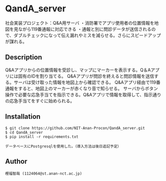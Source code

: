 # QandA_server

社会実装プロジェクト：Q&A用サーバ
・消防署でアプリ使用者の位置情報を地図を見ながら119番通報に対応できる
・通報と別に問診データが送信されるので、ダブルチェックになって伝え漏れやミスを減らせる。さらにスピードアップが謀れる。

## Description

Q&Aアプリからの位置情報を受診し、マップにマーカーを表示する。Q＆Aアプリには固有のIDを割り当てる。
Q&Aアプリが問診を終えると問診情報を送信する。サーバは受け取った情報を地図上から確認できる。
Q&Aアプリ経由で119番通報をすると、地図上のマーカーが赤くなり音で知らせる。
サーバからボタン操作で必要な応急手当てを指示できる。Q&Aアプリで情報を取得して、指示通りの応急手当てをすぐに始められる。

## Installation

    $ git clone https://github.com/NIT-Anan-Procon/QandA_server.git
    $ cd QandA_server
    $ pip install -r requirements.txt

    データベースにPostgresqlを使用した。（導入方法は後日追記予定）

## Author

    樫福智哉 (1124064@st.anan-nct.ac.jp)

